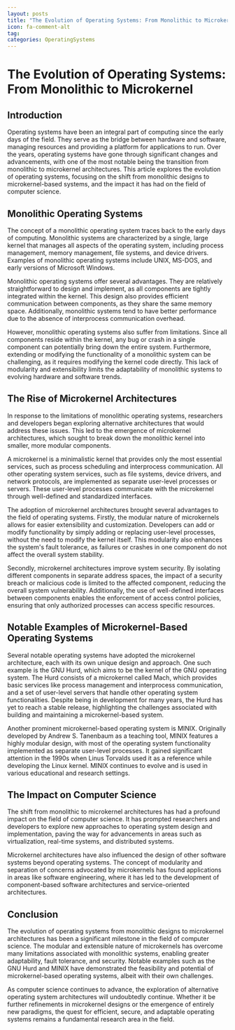 ```yaml
---
layout: posts
title: "The Evolution of Operating Systems: From Monolithic to Microkernel"
icon: fa-comment-alt
tag:      
categories: OperatingSystems
---
```



# The Evolution of Operating Systems: From Monolithic to Microkernel

## Introduction

Operating systems have been an integral part of computing since the early days of the field. They serve as the bridge between hardware and software, managing resources and providing a platform for applications to run. Over the years, operating systems have gone through significant changes and advancements, with one of the most notable being the transition from monolithic to microkernel architectures. This article explores the evolution of operating systems, focusing on the shift from monolithic designs to microkernel-based systems, and the impact it has had on the field of computer science.

## Monolithic Operating Systems

The concept of a monolithic operating system traces back to the early days of computing. Monolithic systems are characterized by a single, large kernel that manages all aspects of the operating system, including process management, memory management, file systems, and device drivers. Examples of monolithic operating systems include UNIX, MS-DOS, and early versions of Microsoft Windows.

Monolithic operating systems offer several advantages. They are relatively straightforward to design and implement, as all components are tightly integrated within the kernel. This design also provides efficient communication between components, as they share the same memory space. Additionally, monolithic systems tend to have better performance due to the absence of interprocess communication overhead.

However, monolithic operating systems also suffer from limitations. Since all components reside within the kernel, any bug or crash in a single component can potentially bring down the entire system. Furthermore, extending or modifying the functionality of a monolithic system can be challenging, as it requires modifying the kernel code directly. This lack of modularity and extensibility limits the adaptability of monolithic systems to evolving hardware and software trends.

## The Rise of Microkernel Architectures

In response to the limitations of monolithic operating systems, researchers and developers began exploring alternative architectures that would address these issues. This led to the emergence of microkernel architectures, which sought to break down the monolithic kernel into smaller, more modular components.

A microkernel is a minimalistic kernel that provides only the most essential services, such as process scheduling and interprocess communication. All other operating system services, such as file systems, device drivers, and network protocols, are implemented as separate user-level processes or servers. These user-level processes communicate with the microkernel through well-defined and standardized interfaces.

The adoption of microkernel architectures brought several advantages to the field of operating systems. Firstly, the modular nature of microkernels allows for easier extensibility and customization. Developers can add or modify functionality by simply adding or replacing user-level processes, without the need to modify the kernel itself. This modularity also enhances the system's fault tolerance, as failures or crashes in one component do not affect the overall system stability.

Secondly, microkernel architectures improve system security. By isolating different components in separate address spaces, the impact of a security breach or malicious code is limited to the affected component, reducing the overall system vulnerability. Additionally, the use of well-defined interfaces between components enables the enforcement of access control policies, ensuring that only authorized processes can access specific resources.

## Notable Examples of Microkernel-Based Operating Systems

Several notable operating systems have adopted the microkernel architecture, each with its own unique design and approach. One such example is the GNU Hurd, which aims to be the kernel of the GNU operating system. The Hurd consists of a microkernel called Mach, which provides basic services like process management and interprocess communication, and a set of user-level servers that handle other operating system functionalities. Despite being in development for many years, the Hurd has yet to reach a stable release, highlighting the challenges associated with building and maintaining a microkernel-based system.

Another prominent microkernel-based operating system is MINIX. Originally developed by Andrew S. Tanenbaum as a teaching tool, MINIX features a highly modular design, with most of the operating system functionality implemented as separate user-level processes. It gained significant attention in the 1990s when Linus Torvalds used it as a reference while developing the Linux kernel. MINIX continues to evolve and is used in various educational and research settings.

## The Impact on Computer Science

The shift from monolithic to microkernel architectures has had a profound impact on the field of computer science. It has prompted researchers and developers to explore new approaches to operating system design and implementation, paving the way for advancements in areas such as virtualization, real-time systems, and distributed systems.

Microkernel architectures have also influenced the design of other software systems beyond operating systems. The concept of modularity and separation of concerns advocated by microkernels has found applications in areas like software engineering, where it has led to the development of component-based software architectures and service-oriented architectures.

## Conclusion

The evolution of operating systems from monolithic designs to microkernel architectures has been a significant milestone in the field of computer science. The modular and extensible nature of microkernels has overcome many limitations associated with monolithic systems, enabling greater adaptability, fault tolerance, and security. Notable examples such as the GNU Hurd and MINIX have demonstrated the feasibility and potential of microkernel-based operating systems, albeit with their own challenges.

As computer science continues to advance, the exploration of alternative operating system architectures will undoubtedly continue. Whether it be further refinements in microkernel designs or the emergence of entirely new paradigms, the quest for efficient, secure, and adaptable operating systems remains a fundamental research area in the field.